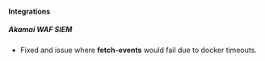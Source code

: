 
#### Integrations

##### Akamai WAF SIEM

- Fixed and issue where **fetch-events** would fail due to docker timeouts.
